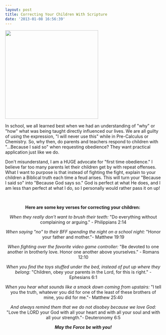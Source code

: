 ```yaml
---
layout: post
title: Correcting Your Children With Scripture
date: '2013-01-08 16:56:39'
---
```


<a style="font: inherit; text-decoration: underline; text-align: center;" href="http://mollysmith.org/wp-content/uploads/2013/01/Correcting-Children.jpg"><img class="alignleft size-medium wp-image-301" style="font: inherit; opacity: 0.85;" title="Correcting Children" src="http://mollysmith.org/wp-content/uploads/2013/01/Correcting-Children-300x286.jpg" alt="" width="300" height="286" /></a>

In school, we all learned best when we had an understanding of "why" or "how" what was being taught directly influenced our lives. We are all guilty of using the expression, "I will never use this" while in Pre-Calculus or Chemistry. So, why then, do parents and teachers respond to children with "...Because I said so" when requesting obedience? They want practical application just like we do.

Don't misunderstand, I am a HUGE advocate for "first time obedience." I believe far too many parents let their children get by with repeat offenses. What I want to purpose is that instead of fighting the fight, explain to your children a Biblical truth each time a feud arises. This will turn your "Because I said so" into "Because God says so." God is perfect at what He does, and I am less than perfect at what I do, so I personally would rather pass it on up!

&nbsp;
<p style="text-align: center;"><strong>Here are some key verses for correcting your children: </strong></p>
<p style="text-align: center;"><em>When they really don't want to brush their teeth:</em>
"Do everything without complaining or arguing." - Philippians 2:14</p>
<p style="text-align: center;"><em>When saying "no" to their BFF spending the night on a school night:</em>
"Honor your father and mother."- Matthew 19:19</p>
<p style="text-align: center;"><em>When fighting over the favorite video game controller:</em>
"Be devoted to one another in brotherly love. Honor one another above yourselves." - Romans 12:10</p>
<p style="text-align: center;"><em>When you find the toys stuffed under the bed, instead of put up where they belong:</em>
"Children, obey your parents in the Lord, for this is right." - Ephesians 6:1</p>
<p style="text-align: center;"><em>When you hear what sounds like a smack down coming from upstairs:</em>
"I tell you the truth, whatever you did for one of the least of these brothers of mine, you did for me."- Matthew 25:40</p>
<p style="text-align: center;"><em>And always remind them that we do not disobey because we love God:</em>
"Love the LORD your God with all your heart and with all your soul and with all your strength."- Deuteronomy 6:5</p>
<p style="text-align: center;"></p>
<p style="text-align: center;"><em><strong>May the Force be with you!</strong></em></p>
<p style="text-align: center;"></p>
&nbsp;

&nbsp;